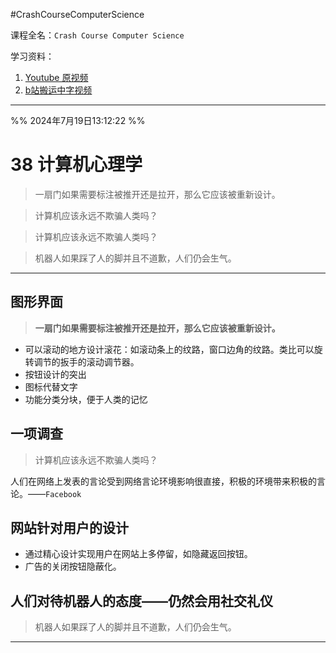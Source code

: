 #CrashCourseComputerScience

课程全名：`Crash Course Computer Science`

学习资料：
1. [Youtube 原视频](https://www.youtube.com/playlist?list=PL8dPuuaLjXtNlUrzyH5r6jN9ulI)
2. [b站搬运中字视频](https://www.bilibili.com/video/BV1EW411u7th/?spm_id_from=333.337.search-card.all.click&vd_source=c57c36d9ae6e8a5b4aa47ed2ea11202f)

---

%% 2024年7月19日13:12:22  %%
# 38 计算机心理学

>一扇门如果需要标注被推开还是拉开，那么它应该被重新设计。

>计算机应该永远不欺骗人类吗？

>计算机应该永远不欺骗人类吗？

>机器人如果踩了人的脚并且不道歉，人们仍会生气。

---
## 图形界面

>**一扇门如果需要标注被推开还是拉开，那么它应该被重新设计。**

* 可以滚动的地方设计滚花：如滚动条上的纹路，窗口边角的纹路。类比可以旋转调节的扳手的滚动调节器。
* 按钮设计的突出
* 图标代替文字
* 功能分类分块，便于人类的记忆

## 一项调查

>计算机应该永远不欺骗人类吗？

人们在网络上发表的言论受到网络言论环境影响很直接，积极的环境带来积极的言论。——`Facebook`

## 网站针对用户的设计
* 通过精心设计实现用户在网站上多停留，如隐藏返回按钮。
* 广告的关闭按钮隐蔽化。

## 人们对待机器人的态度——仍然会用社交礼仪

>机器人如果踩了人的脚并且不道歉，人们仍会生气。

---


